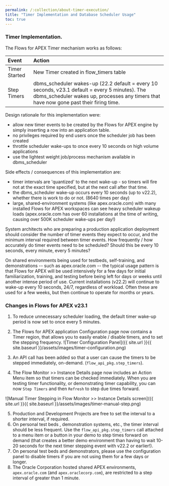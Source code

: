 ```yaml
---
permalink: /:collection/about-timer-execution/
title: "Timer Implementation and Database Scheduler Usage"
toc: true
---
```

### Timer Implementation.
The Flows for APEX Timer mechanism works as follows:

| Event | Action |
| :--- | :--- |
| Timer Started | New Timer created in flow_timers table
| Step Timers | dbms_scheduler wakes-up (22.2 default = every 10 seconds, v23.1 default = every 5 minutes).  The dbms_scheduler wakes up, processes any timers that have now gone past their firing time. |

Design rationale for this implementation were:

- allow new timer events to be created by the Flows for APEX engine by simply inserting a row into an application table.
- no privileges required by end users once the scheduler job has been created
- throttle scheduler wake-ups to once every 10 seconds on high volume applications
- use the lightest weight job/process mechanism available in dbms_scheduler

Side effects / consequences of this implementation are:

- timer intervals are 'quantized' to the next wake-up - so timers will fire not at the exact time specified, but at the next call after that time.
- the dbms_scheduler wake-up occurs every 10 seconds (up to v22.2), whether there is work to do or not. (8640 times per day)
- large, shared-environment systems (like apex.oracle.com) with many installed Flows for APEX workspaces can see heavy scheduler wakeup loads (apex.oracle.com has over 60 installations at the time of writing, causing over 500K scheduler wake-ups per day!)

System architects who are preparing a production application deployment should consider the number of timer events they expect to occur, and the minimum interval required between timer events.  How frequently / how accurately do timer events need to be scheduled?  Should this be every 10 seconds, every minute, every 5 minutes?  

On shared environments being used for testbeds, self-training, and demonstrations -- such as apex.oracle.com -- the typical usage pattern is that Flows for APEX will be used intensively for a few days for initial familiarization, training, and testing before being left for days or weeks until another intense period of use.  Current installations (v22.2) will continue to wake-up every 10 seconds, 24/7, regardless of workload.  Often these are used for a few weeks, but then continue to operate for months or years.

### Changes in Flows for APEX v23.1

1.  To reduce unnecessary scheduler loading, the default timer wake-up period is now set to once every 5 minutes.
2.  The Flows for APEX application Configuration page now contains a Timer region, that allows you to easily enable / disable timers, and to set the stepping frequency.
![Timer Configuration Panel]({{ site.url }}{{ site.baseurl }}/assets/images/timer-configuration.png)

3.  An API call has been added so that a user can cause the timers to be stepped immediately, on-demand.  (`flow_api_pkg.step_timers`).
4.  The Flow Monitor >> Instance Details page now includes an Action Menu item so that  timers can be checked immediately.  When you are testing timer functionality, or demonstrating timer capability, you can now `Step Timers` and then `Refresh` to step due times forward.
   
![Manual Timer Stepping in Flow Monitor >> Instance Details screen]({{ site.url }}{{ site.baseurl }}/assets/images/timer-manual-step.png)

5.  Production and Development Projects are free to set the interval to a shorter interval, if required. 
6.  On personal test beds , demonstration systems, etc., the timer interval should be less frequent.  Use the `flow_api_pkg.step_timers` call attached to a menu item or a button in your demo to step times forward on demand (that creates a better demo environment than having to wait 10-20 seconds for the next timer stepping event with v22.2 or earlier!).
7.  On personal test beds and demonstrators, please use the configuration panel to disable timers if you are not using them for a few days or longer.
8.  The Oracle Corporation hosted shared APEX environments, `apex.oracle.com` (and `apex.oraclecorp.com`), are restricted to a step interval of greater than 1 minute.  




